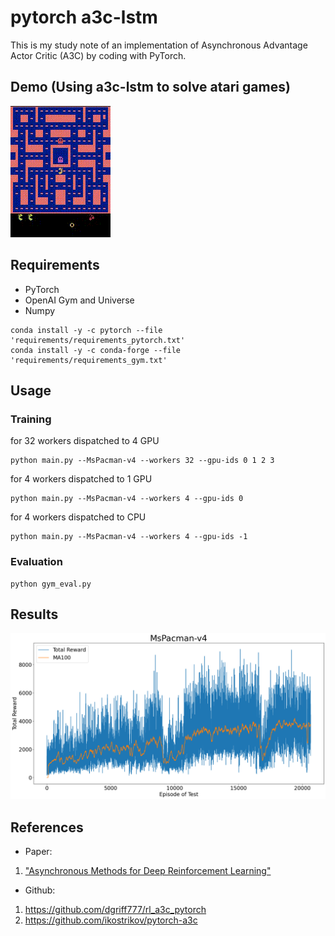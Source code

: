 # pytorch a3c-lstm

This is my study note of an implementation of Asynchronous Advantage Actor Critic (A3C) by coding with PyTorch.

## Demo (Using a3c-lstm to solve atari games)

![MsPacman-v4](./images/Game_Demo_MsPacman-v4.gif)

## Requirements

- PyTorch
- OpenAI Gym and Universe
- Numpy

```
conda install -y -c pytorch --file 'requirements/requirements_pytorch.txt'
conda install -y -c conda-forge --file 'requirements/requirements_gym.txt'
```

## Usage

### Training

for 32 workers dispatched to 4 GPU

```
python main.py --MsPacman-v4 --workers 32 --gpu-ids 0 1 2 3
```

for 4 workers dispatched to 1 GPU

```
python main.py --MsPacman-v4 --workers 4 --gpu-ids 0
```

for 4 workers dispatched to CPU

```
python main.py --MsPacman-v4 --workers 4 --gpu-ids -1
```

### Evaluation

```
python gym_eval.py
```

## Results
![MsPacman-v4](./images/Test_Reward_MsPacman-v4.png)

## References

- Paper:
1. ["Asynchronous Methods for Deep Reinforcement Learning"](https://arxiv.org/pdf/1602.01783v1.pdf)


- Github:
1. https://github.com/dgriff777/rl_a3c_pytorch
2. https://github.com/ikostrikov/pytorch-a3c